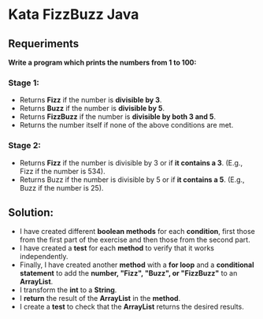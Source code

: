 # Kata FizzBuzz Java
## Requeriments

<strong>Write a program which prints the numbers from 1 to 100:</strong>

### Stage 1:

- Returns **Fizz** if the number is **divisible by 3**.
- Returns **Buzz** if the number is **divisible by 5**.
- Returns **FizzBuzz** if the number is **divisible by both 3 and 5**.
- Returns the number itself if none of the above conditions are met.

### Stage 2:

- Returns **Fizz** if the number is divisible by 3 or if **it contains a 3**. (E.g., Fizz if the number is 534).
- Returns Buzz if the number is divisible by 5 or if **it contains a 5**. (E.g., Buzz if the number is 25).


## Solution:

- I have created different **boolean methods** for each **condition**, first those from the first part of the
exercise and then those from the second part.
- I have created a **test** for each **method** to verify that it works independently.
- Finally, I have created another **method** with a **for loop** and a **conditional statement** to add the **number,
"Fizz", "Buzz", or "FizzBuzz"** to an **ArrayList**.
- I transform the **int** to a **String**.
- I **return** the result of the **ArrayList** in the **method**.
- I create a **test** to check that the **ArrayList** returns the desired results.

 